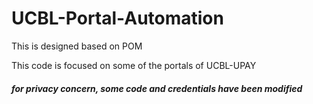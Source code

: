 # UCBL-Portal-Automation

This is designed based on POM 

This code is focused on some of the portals of UCBL-UPAY

##### for privacy concern,  some code and credentials have been modified
